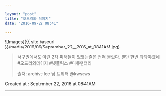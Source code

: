 ```yaml
---

layout: "post"  
title: "오드리와 데이지"  
date: "2016-09-22 08:41"

---
```


![Images]({{ site.baseurl }}/media/2016/09/September_22__2016_at_0841AM.jpg)

> 서구권에서도 이런 2차 피해들이 있었는줄은 전혀 몰랐다. 일단 한번 봐봐야겠네 #오드리와데이지 #넷플릭스 #다큐멘터리
>
> 출처: archive lee 님 트위터 @kwscws

Created at : September 22, 2016 at 08:41AM

---
